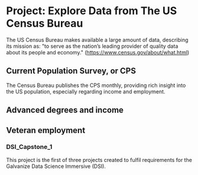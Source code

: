 # Project: Explore Data from The US Census Bureau
The US Census Bureau makes available a large amount of data, describing its mission as: "to serve as the nation’s leading provider of quality data about its people and economy." (https://www.census.gov/about/what.html)

## Current Population Survey, or CPS
The Census Bureau publishes the CPS monthly, providing rich insight into the US population, especially regarding income and employment.

## Advanced degrees and income

## Veteran employment


### DSI_Capstone_1
This project is the first of three projects created to fulfil requirements for the Galvanize Data Science Immersive (DSI).
